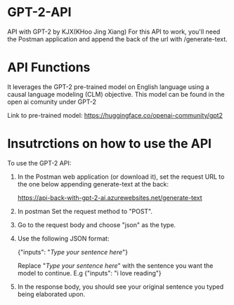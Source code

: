 # GPT-2-API
API with GPT-2 by KJX(KHoo Jing Xiang)
For this API to work, you'll need the Postman application and append the back of the url with /generate-text.

# API Functions
It leverages the GPT-2 pre-trained model on English language using a causal language modeling (CLM) objective. This model can be found in the open ai comunity under GPT-2

Link to pre-trained model: https://huggingface.co/openai-community/gpt2

# Insutrctions on how to use the API
To use the GPT-2 API:

  1. In the Postman web application (or download it), set the request URL to the one below   appending generate-text at the back:
        
      https://api-back-with-gpt-2-ai.azurewebsites.net/generate-text
        

  2. In postman Set the request method to "POST".

  3. Go to the request body and choose "json" as the type.

  4. Use the following JSON format:
        
     {"inputs": "*Type your sentence here*"}

        Replace "*Type your sentence here*" with the sentence you want the model to continue.
        E.g {"inputs": "i love reading"}

  5. In the response body, you should see your original sentence you typed being elaborated upon.

